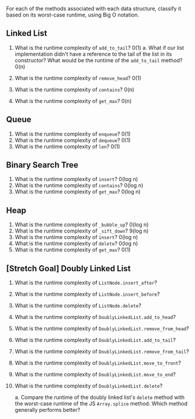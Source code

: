 For each of the methods associated with each data structure, classify it based on its worst-case runtime, using Big O notation.

## Linked List

1. What is the runtime complexity of `add_to_tail`?
  0(1)
    a. What if our list implementation didn't have a reference to the tail of the list in its constructor? What would be the runtime of the `add_to_tail` method?
    0(n)

2. What is the runtime complexity of `remove_head`?
0(1)

3. What is the runtime complexity of `contains`?
0(n)
4. What is the runtime complexity of `get_max`?
0(n)
## Queue

1. What is the runtime complexity of `enqueue`?
0(1)
2. What is the runtime complexity of `dequeue`?
0(1)
3. What is the runtime complexity of `len`?
0(1)
## Binary Search Tree

1. What is the runtime complexity of `insert`? 
0(log n)
2. What is the runtime complexity of `contains`?
0(log n)
3. What is the runtime complexity of `get_max`? 
0(log n)
## Heap

1. What is the runtime complexity of `_bubble_up`?
0(log n)
2. What is the runtime complexity of `_sift_down`?
9(log n)
3. What is the runtime complexity of `insert`?
0(log n)
4. What is the runtime complexity of `delete`?
0(log n)
5. What is the runtime complexity of `get_max`?
0(1)
## [Stretch Goal] Doubly Linked List

1. What is the runtime complexity of `ListNode.insert_after`?

2. What is the runtime complexity of `ListNode.insert_before`?

3. What is the runtime complexity of `ListNode.delete`?

4. What is the runtime complexity of `DoublyLinkedList.add_to_head`?

5. What is the runtime complexity of `DoublyLinkedList.remove_from_head`?

6. What is the runtime complexity of `DoublyLinkedList.add_to_tail`?

7. What is the runtime complexity of `DoublyLinkedList.remove_from_tail`?

8. What is the runtime complexity of `DoublyLinkedList.move_to_front`?

9. What is the runtime complexity of `DoublyLinkedList.move_to_end`?

10. What is the runtime complexity of `DoublyLinkedList.delete`?

    a. Compare the runtime of the doubly linked list's `delete` method with the worst-case runtime of the JS `Array.splice` method. Which method generally performs better?